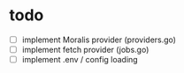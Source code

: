 # todo
- [ ] implement Moralis provider (providers.go)
- [ ] implement fetch provider (jobs.go)
- [ ] implement .env / config loading